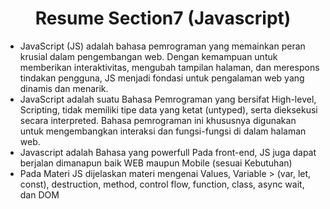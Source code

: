 <h1 align = "center"><b>Resume Section7 (Javascript)</b></h1>

<ul>
    <li>JavaScript (JS) adalah bahasa pemrograman yang memainkan peran krusial dalam pengembangan web. Dengan kemampuan untuk memberikan interaktivitas, mengubah tampilan halaman, dan merespons tindakan pengguna, JS menjadi fondasi untuk pengalaman web yang dinamis dan menarik.</li>
    <li>JavaScript adalah suatu Bahasa Pemrograman yang bersifat High-level, Scripting, tidak memiliki tipe data yang ketat (untyped), serta dieksekusi secara interpreted. Bahasa pemrograman ini khususnya digunakan untuk mengembangkan interaksi dan fungsi-fungsi di dalam halaman web.</li>
    <li>Javascript adalah Bahasa yang powerfull Pada front-end, JS juga dapat berjalan dimanapun baik WEB maupun Mobile (sesuai Kebutuhan)</li>
    <li>Pada Materi JS dijelaskan materi mengenai Values, Variable > (var, let, const), destruction, method, control flow, function, class, async wait, dan DOM</li>
</ul